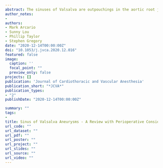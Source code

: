```yaml
---
abstract: The sinuses of Valsalva are outpouchings in the aortic root just distal to the aortic valve that serve several physiologic functions. Aneurysm of this segment of the aorta is quite rare and infrequently encountered in clinical practice. Due to the rarity of sinus of Valsalva aneurysms, there is a lack of controlled trials and most of the literature consists of case reports and series. Here, the authors review the currently available literature to discuss the anatomy and normal function of the aortic root, as well as disease pathology and diagnostic imaging considerations. Using reported cases, the authors also will discuss considerations for cardiac anesthesiologists in the perioperative period.
author_notes:
-
authors:
- Mark Arcario
- Sunny Lou
- Phillip Taylor
- Stephen Gregory
date: "2020-12-14T00:00:00Z"
doi: "10.1053/j.jvca.2020.12.016"
featured: false
image:
  caption: ''
  focal_point: ""
  preview_only: false
projects: []
publication: 'Journal of Cardiothoracic and Vascular Anesthesia'
publication_short: "*JCVA*"
publication_types:
- "2"
publishDate: "2020-12-14T00:00:00Z"

summary: ""
tags:
- 
title: Sinus of Valsalva Aneurysms - A Review with Perioperative Considerations
url_code: ""
url_dataset: ""
url_pdf: ""
url_poster: ""
url_project: ""
url_slides: ""
url_source: ""
url_video: ""
---
```




